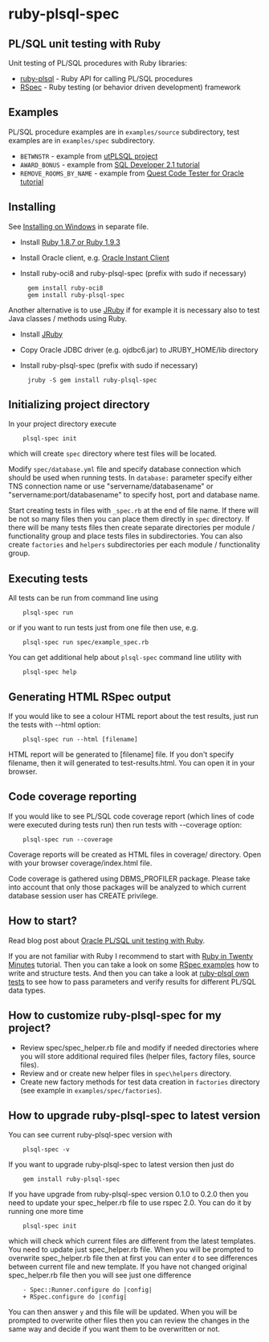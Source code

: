ruby-plsql-spec
===============
PL/SQL unit testing with Ruby
-----------------------------

Unit testing of PL/SQL procedures with Ruby libraries:

* [ruby-plsql](http://github.com/rsim/ruby-plsql) - Ruby API for calling PL/SQL procedures
* [RSpec](http://rspec.info) - Ruby testing (or behavior driven development) framework

Examples
--------

PL/SQL procedure examples are in `examples/source` subdirectory, test examples are in `examples/spec` subdirectory.

* `BETWNSTR` - example from [utPLSQL project](http://utplsql.sourceforge.net/)
* `AWARD_BONUS` - example from [SQL Developer 2.1 tutorial](http://www.oracle.com/technology/obe/11gr2_db_prod/appdev/sqldev/sqldev_unit_test/sqldev_unit_test.htm)
* `REMOVE_ROOMS_BY_NAME` - example from [Quest Code Tester for Oracle tutorial](http://www.quest.com/code-tester-for-oracle/product-demo/chap02.htm)

Installing
----------

See [Installing on Windows](INSTALL-Windows.md) in separate file.

* Install [Ruby 1.8.7 or Ruby 1.9.3](http://www.ruby-lang.org/en/downloads/)
* Install Oracle client, e.g. [Oracle Instant Client](http://www.oracle.com/technology/tech/oci/instantclient/index.html)
* Install ruby-oci8 and ruby-plsql-spec (prefix with sudo if necessary)

        gem install ruby-oci8
        gem install ruby-plsql-spec

Another alternative is to use [JRuby](http://jruby.org) if for example it is necessary also to test Java classes / methods using Ruby.

* Install [JRuby](http://jruby.org/download)
* Copy Oracle JDBC driver (e.g. ojdbc6.jar) to JRUBY_HOME/lib directory
* Install ruby-plsql-spec (prefix with sudo if necessary)

        jruby -S gem install ruby-plsql-spec

Initializing project directory
------------------------------

In your project directory execute

        plsql-spec init

which will create `spec` directory where test files will be located.

Modify `spec/database.yml` file and specify database connection which should be used when running tests. In `database:` parameter specify either TNS connection name or use "servername/databasename" or "servername:port/databasename" to specify host, port and database name.

Start creating tests in files with `_spec.rb` at the end of file name. If there will be not so many files then you can place them directly in `spec` directory. If there will be many tests files then create separate directories per module / functionality group and place tests files in subdirectories. You can also create `factories` and `helpers` subdirectories per each module / functionality group.

Executing tests
---------------

All tests can be run from command line using

        plsql-spec run

or if you want to run tests just from one file then use, e.g.

        plsql-spec run spec/example_spec.rb

You can get additional help about `plsql-spec` command line utility with

        plsql-spec help

Generating HTML RSpec output
----------------------------

If you would like to see a colour HTML report about the test results, just run the tests with --html option:

        plsql-spec run --html [filename]

HTML report will be generated to [filename] file. If you don't specify filename, then it will generated to test-results.html. You can open it in your browser.

Code coverage reporting
-----------------------

If you would like to see PL/SQL code coverage report (which lines of code were executed during tests run) then run tests with --coverage option:

        plsql-spec run --coverage

Coverage reports will be created as HTML files in coverage/ directory. Open with your browser coverage/index.html file.

Code coverage is gathered using DBMS_PROFILER package. Please take into account that only those packages will be analyzed to which current database session user has CREATE privilege.

How to start?
-------------

Read blog post about [Oracle PL/SQL unit testing with Ruby](http://blog.rayapps.com/2009/11/27/oracle-plsql-unit-testing-with-ruby).

If you are not familiar with Ruby I recommend to start with [Ruby in Twenty Minutes](http://www.ruby-lang.org/en/documentation/quickstart/) tutorial. Then you can take a look on some [RSpec examples](http://rspec.info/documentation/) how to write and structure tests. And then you can take a look at [ruby-plsql own tests](http://github.com/rsim/ruby-plsql/blob/master/spec/plsql/procedure_spec.rb) to see how to pass parameters and verify results for different PL/SQL data types.

How to customize ruby-plsql-spec for my project?
------------------------------------------------

* Review spec/spec_helper.rb file and modify if needed directories where you will store additional required files (helper files, factory files, source files).
* Review and or create new helper files in `spec\helpers` directory.
* Create new factory methods for test data creation in `factories` directory (see example in `examples/spec/factories`).

How to upgrade ruby-plsql-spec to latest version
------------------------------------------------

You can see current ruby-plsql-spec version with

        plsql-spec -v

If you want to upgrade ruby-plsql-spec to latest version then just do

        gem install ruby-plsql-spec

If you have upgrade from ruby-plsql-spec version 0.1.0 to 0.2.0 then you need to update your spec_helper.rb file to use rspec 2.0. You can do it by running one more time

        plsql-spec init

which will check which current files are different from the latest templates. You need to update just spec_helper.rb file. When you will be prompted to overwrite spec_helper.rb file then at first you can enter `d` to see differences between current file and new template. If you have not changed original spec_helper.rb file then you will see just one difference

        - Spec::Runner.configure do |config|
        + RSpec.configure do |config|

You can then answer `y` and this file will be updated. When you will be prompted to overwrite other files then you can review the changes in the same way and decide if you want them to be overwritten or not.
